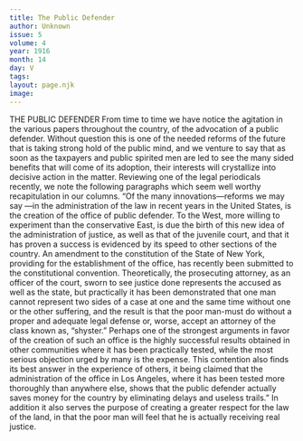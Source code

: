 ```yaml
---
title: The Public Defender
author: Unknown
issue: 5
volume: 4
year: 1916
month: 14
day: V
tags:
layout: page.njk
image:
---
```

THE PUBLIC DEFENDER       From time to time we have notice the agitation in the various papers throughout the country, of the advocation of a public defender. Without question this is one of the needed reforms of the future that is taking strong hold of the public mind, and we venture to say that as soon as the taxpayers and public spirited men are led to see the many sided benefits that will come of its adoption, their interests will crystallize into decisive action in the matter.       Reviewing one of the legal periodicals recently, we note the following paragraphs which seem well worthy recapitulation in our columns.       “Of the many innovations—reforms we may say —in the administration of the law in recent years in the United States, is the creation of the office of public defender. To the West, more willing to experiment than the conservative East, is due the birth of this new idea of the administration of justice, as well as that of the juvenile court, and that it has proven a success is evidenced by its speed to other sections of the country.       An amendment to the constitution of the State of New York, providing for the establishment of the office, has recently been submitted to the constitutional convention. Theoretically, the prosecuting attorney, as an officer of the court, sworn to see justice done represents the accused as well as the state, but practically it has been demonstrated that one man cannot represent two sides of a case at one and the same time without one or the other suffering, and the result is that the poor man-must do without a proper and adequate legal defense or, worse, accept an attorney of the class known as, “shyster.”       Perhaps one of the strongest arguments in favor of the creation of such an office is the highly successful results obtained in other communities where it has been practically tested, while the most serious objection urged by many is the expense. This contention also finds its best answer in the experience of others, it being claimed that the administration of the office in Los Angeles, where it has been tested more thoroughly than anywhere else, shows that the public defender actually saves money for the country by eliminating delays and useless trails.” In addition it also serves the purpose of creating a greater respect for the law of the land, in that the poor man will feel that he is actually receiving real justice. 




